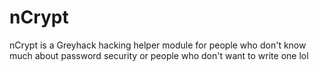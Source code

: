 # nCrypt
nCrypt is a Greyhack hacking helper module for people who don't know much about password security or people who don't want to write one lol
